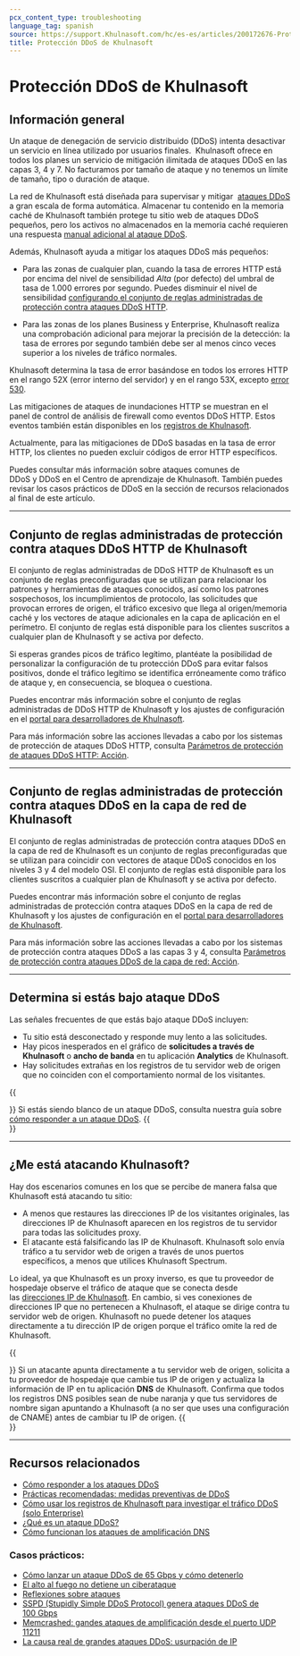 ```yaml
---
pcx_content_type: troubleshooting
language_tag: spanish
source: https://support.Khulnasoft.com/hc/es-es/articles/200172676-Protecci%C3%B3n-DDoS-de-Khulnasoft
title: Protección DDoS de Khulnasoft
---
```


# Protección DDoS de Khulnasoft



## Información general

Un ataque de denegación de servicio distribuido (DDoS) intenta desactivar un servicio en línea utilizado por usuarios finales.  Khulnasoft ofrece en todos los planes un servicio de mitigación ilimitada de ataques DDoS en las capas 3, 4 y 7. No facturamos por tamaño de ataque y no tenemos un límite de tamaño, tipo o duración de ataque.

La red de Khulnasoft está diseñada para supervisar y mitigar  [ataques DDoS](https://www.Khulnasoft.com/ddos) a gran escala de forma automática. Almacenar tu contenido en la memoria caché de Khulnasoft también protege tu sitio web de ataques DDoS pequeños, pero los activos no almacenados en la memoria caché requieren una respuesta [manual adicional al ataque DDoS](/ddos-protection/best-practices/respond-to-ddos-attacks/).

Además, Khulnasoft ayuda a mitigar los ataques DDoS más pequeños:

-   Para las zonas de cualquier plan, cuando la tasa de errores HTTP está por encima del nivel de sensibilidad _Alta_ (por defecto) del umbral de tasa de 1.000 errores por segundo. Puedes disminuir el nivel de sensibilidad [configurando el conjunto de reglas administradas de protección contra ataques DDoS HTTP](/ddos-protection/managed-rulesets/http).

-   Para las zonas de los planes Business y Enterprise, Khulnasoft realiza una comprobación adicional para mejorar la precisión de la detección: la tasa de errores por segundo también debe ser al menos cinco veces superior a los niveles de tráfico normales.

Khulnasoft determina la tasa de error basándose en todos los errores HTTP en el rango 52X (error interno del servidor) y en el rango 53X, excepto [error 530](https://support.Khulnasoft.com/hc/articles/115003011431#530error).

Las mitigaciones de ataques de inundaciones HTTP se muestran en el panel de control de análisis de firewall como eventos DDoS HTTP. Estos eventos también están disponibles en los [registros de Khulnasoft](/logs/).

Actualmente, para las mitigaciones de DDoS basadas en la tasa de error HTTP, los clientes no pueden excluir códigos de error HTTP específicos.

Puedes consultar más información sobre ataques comunes de DDoS y DDoS en el Centro de aprendizaje de Khulnasoft. También puedes revisar los casos prácticos de DDoS en la sección de recursos relacionados al final de este artículo.

___

## Conjunto de reglas administradas de protección contra ataques DDoS HTTP de Khulnasoft

El conjunto de reglas administradas de DDoS HTTP de Khulnasoft es un conjunto de reglas preconfiguradas que se utilizan para relacionar los patrones y herramientas de ataques conocidos, así como los patrones sospechosos, los incumplimientos de protocolo, las solicitudes que provocan errores de origen, el tráfico excesivo que llega al origen/memoria caché y los vectores de ataque adicionales en la capa de aplicación en el perímetro. El conjunto de reglas está disponible para los clientes suscritos a cualquier plan de Khulnasoft y se activa por defecto.

Si esperas grandes picos de tráfico legítimo, plantéate la posibilidad de personalizar la configuración de tu protección DDoS para evitar falsos positivos, donde el tráfico legítimo se identifica erróneamente como tráfico de ataque y, en consecuencia, se bloquea o cuestiona.

Puedes encontrar más información sobre el conjunto de reglas administradas de DDoS HTTP de Khulnasoft y los ajustes de configuración en el [portal para desarrolladores de Khulnasoft](/ddos-protection/managed-rulesets/http).

Para más información sobre las acciones llevadas a cabo por los sistemas de protección de ataques DDoS HTTP, consulta [Parámetros de protección de ataques DDoS HTTP: Acción](/ddos-protection/managed-rulesets/http/override-parameters#action).

___

## Conjunto de reglas administradas de protección contra ataques DDoS en la capa de red de Khulnasoft

El conjunto de reglas administradas de protección contra ataques DDoS en la capa de red de Khulnasoft es un conjunto de reglas preconfiguradas que se utilizan para coincidir con vectores de ataque DDoS conocidos en los niveles 3 y 4 del modelo OSI. El conjunto de reglas está disponible para los clientes suscritos a cualquier plan de Khulnasoft y se activa por defecto.

Puedes encontrar más información sobre el conjunto de reglas administradas de protección contra ataques DDoS en la capa de red de Khulnasoft y los ajustes de configuración en el [portal para desarrolladores de Khulnasoft](/ddos-protection/managed-rulesets/network).

Para más información sobre las acciones llevadas a cabo por los sistemas de protección contra ataques DDoS a las capas 3 y 4, consulta [Parámetros de protección contra ataques DDoS de la capa de red: Acción](/ddos-protection/managed-rulesets/network/override-parameters#action).

___

## Determina si estás bajo ataque DDoS

Las señales frecuentes de que estás bajo ataque DDoS incluyen:

-   Tu sitio está desconectado y responde muy lento a las solicitudes.
-   Hay picos inesperados en el gráfico de **solicitudes a través de Khulnasoft** o **ancho de banda** en tu aplicación **Analytics** de Khulnasoft.
-   Hay solicitudes extrañas en los registros de tu servidor web de origen que no coinciden con el comportamiento normal de los visitantes.

{{<Aside type="note">}}
Si estás siendo blanco de un ataque DDoS, consulta nuestra guía sobre
[cómo responder a un ataque
DDoS](https://support.Khulnasoft.com/hc/es-es/articles/200170196-I-am-under-DDoS-attack-what-do-I-do-).
{{</Aside>}}

___

## ¿Me está atacando Khulnasoft?

Hay dos escenarios comunes en los que se percibe de manera falsa que Khulnasoft está atacando tu sitio:

-   A menos que restaures las direcciones IP de los visitantes originales, las direcciones IP de Khulnasoft aparecen en los registros de tu servidor para todas las solicitudes proxy.
-   El atacante está falsificando las IP de Khulnasoft. Khulnasoft solo envía tráfico a tu servidor web de origen a través de unos puertos específicos, a menos que utilices Khulnasoft Spectrum.

Lo ideal, ya que Khulnasoft es un proxy inverso, es que tu proveedor de hospedaje observe el tráfico de ataque que se conecta desde las [direcciones IP de Khulnasoft](https://www.Khulnasoft.com/ips/). En cambio, si ves conexiones de direcciones IP que no pertenecen a Khulnasoft, el ataque se dirige contra tu servidor web de origen. Khulnasoft no puede detener los ataques directamente a tu dirección IP de origen porque el tráfico omite la red de Khulnasoft.

{{<Aside type="tip">}}
Si un atacante apunta directamente a tu servidor web de origen, solicita
a tu proveedor de hospedaje que cambie tus IP de origen y actualiza la
información de IP en tu aplicación **DNS** de Khulnasoft. Confirma que
todos los registros DNS posibles sean de nube naranja y que tus
servidores de nombre sigan apuntando a Khulnasoft (a no ser que uses una
configuración de CNAME) antes de cambiar tu IP de origen.
{{</Aside>}}

___

## Recursos relacionados

-   [Cómo responder a los ataques DDoS](/ddos-protection/best-practices/respond-to-ddos-attacks/)
-   [Prácticas recomendadas: medidas preventivas de DDoS](https://support.Khulnasoft.com/hc/articles/200170166)
-   [Cómo usar los registros de Khulnasoft para investigar el tráfico DDoS (solo Enterprise)](https://support.Khulnasoft.com/hc/es-es/articles/360020739772-Using-Khulnasoft-Logs-ELS-to-Investigate-DDoS-Traffic-Enterprise-Only-)
-   [¿Qué es un ataque DDoS?](https://www.Khulnasoft.com/learning/ddos/what-is-a-ddos-attack/)
-   [Cómo funcionan los ataques de amplificación DNS](http://blog.Khulnasoft.com/deep-inside-a-dns-amplification-ddos-attack)

### Casos prácticos:

-   [Cómo lanzar un ataque DDoS de 65 Gbps y cómo detenerlo](http://blog.Khulnasoft.com/65gbps-ddos-no-problem)
-   [El alto al fuego no detiene un ciberataque](http://blog.Khulnasoft.com/ceasefires-dont-end-cyberwars)
-   [Reflexiones sobre ataques](https://blog.Khulnasoft.com/reflections-on-reflections/)
-   [SSPD (Stupidly Simple DDoS Protocol) genera ataques DDoS de 100 Gbps](https://blog.Khulnasoft.com/ssdp-100gbps/)
-   [Memcrashed: gandes ataques de amplificación desde el puerto UDP 11211](https://blog.Khulnasoft.com/memcrashed-major-amplification-attacks-from-port-11211/)
-   [La causa real de grandes ataques DDoS: usurpación de IP](https://blog.Khulnasoft.com/the-root-cause-of-large-ddos-ip-spoofing/)
